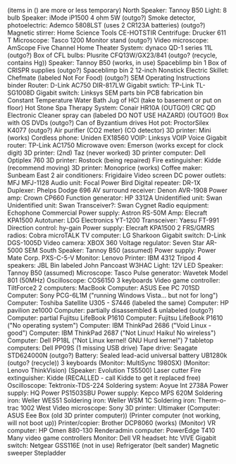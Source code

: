 (items in () are more or less temporary) North Speaker: Tannoy B50
Light: 8 bulb Speaker: iMode iP1500 4 ohm 5W (outgo?) Smoke detector,
photoelectric: Ademco 5808LST (uses 2 CR123A batteries) (outgo?)
Magnetic stirrer: Home Science Tools CE-HOTSTIR Centrifuge: Drucker 611
T Microscope: Tasco 1200 Monitor stand (outgo?) Video microscope:
AmScope Five Channel Home Theater System: dynaco QD-1 series 11L
(outgo?) Box of CFL bulbs: Plusrite CFQ13W/GX23/841 (outgo? (recycle,
contains Hg)) Speaker: Tannoy B50 (works, in use) Spaceblimp bin 1 Box
of CRISPR supplies (outgo?) Spaceblimp bin 2 12-inch Nonstick Electric
Skillet: Chefmate (labeled Not For Food) (outgo?) SEM Operating
Instructions binder Router: D-Link AC750 DIR-817LW Gigabit swtich:
TP-Link TL-SG1008D Gigabit switch: Linksys SEM parts bin PCB fabrication
bin Constant Temperature Water Bath Jug of HCl (take to basement or put
on floor) Hot Stone Spa Therapy System: Conair HR10A (OUTGO!) CRC QD
Electronic Cleaner spray can (labeled DO NOT USE HAZARD) (OUTGO!) Box
with OS DVDs (outgo?) Can of Byzantium drives Hot pot: ProctorSilex
K4077 (outgo?) Air purifier (CO2 meter) (CO detector) 3D printer: Mini
(works) Cordless phone: Uniden EX18560 VOIP: Linksys VOIP Voice Gigabit
router: TP-Link AC1750 Microwave oven: Emerson (works except for clock
digit) 3D printer: (2nd) Taz (never worked) 3D printer computer: Dell
Optiplex 760 3D printer: Rostock (being repaired) Fire extinguisher:
Kidde (recommend moving) 3D printer: Monoprice (works) Coffee maker:
Sunbeam East 2 air conditioners: Frigidaire Video screen DC power
outlets: MFJ MFJ-1128 Audio unit: Focal Power Bird Digital repeater:
DR-1X Duplexer: Phelps Dodge 696 AV surround receiver: Denon AVR-1908
Power amp: Crown CP660 Function generator: HP 3312A Unidentified unit:
Swan Unidentified unit: Swan Transceiver?: Swan Cygnet Radio equipment:
Echophone Commercial Power supply: Astron RS-50M Amp: Elecraft KPA1500
Autotuner: LDG Electronics YT-1200 Transceiver: Yaesu FT-991 Direction
control: hy-gain Power supply: Elecraft KPA1500 2 FRS/GMRS radios: Cobra
microTALK TV computer: LG Sharkoon Gigabit switch: D-Link DGS-1005D
Video camera: XBOX 360 Voltage regulator: Seven Star AR-5000 SEM South
Speaker: Tannoy B50 (assumed) Power supply: Power Mate Corp. PXS-C-5-V
Monitor: Lenovo Printer: IBM 4312 Tripod 4 speakers: JBL Bin labeled
John Pancoast W3HAC Light: 12V LED Speaker: Tannoy B50 (assumed)
Microscope: Tasco Pulse generator: Wavetek Model 801 (50MHz)
Oscilloscope: COS6150 3 keyboards Video game controller: TiltForce2 2
computers: MacBook Computer: ASUS Eee PC 701SD Computer: Sony PCG-6L1M
("running Windows Vista... but not for long") Computer: Toshiba
Satellite U305 - S7446 (labeled the same) Computer: HP pavilion ze1000
Computer: partially disassembled & unlabeled (outgo?) Computer: partial
Fujitsu LifeBook P1610 Computer: Fujitsu LifeBook P1610 ("No operating
system") Computer: IBM ThinkPad 2686 ("Void Linux - good") Computer: IBM
ThinkPad 2687 ("Not Linux! Haiku! No wireless") Computer: Dell PP18L
("Not Linux kernel! GNU Hurd kernel") 7 tabletop computers: Dell PP09S
(1 missing USB drive) Tape drive: Seagate STD624000N (outgo?) Battery:
Sealed lead-acid universal battery UB1280k (outgo? (recycle)) 3
keyboards (Monitor: MultiSync 1980SX) (Monitor: Lenovo ThinkVision)
(Speaker: Evolution TS5500) Laser cutter Fire extinguisher: Kidde
(RECALLED - call Kidde to get it replaced free) Oscilloscope:
Tektronix-TDS-224 Soldering system: Aoyue Int 2738A Power supply: HQ
Power PS1503SBU Power supply: Kepco MPS 620M Soldering iron: Weller
WES51 Soldering iron: Weller WSM 1C Soldering iron: Therm-o-trac 1002
West Video microscope: Sony 3D printer: Ultimaker (Computer: ASUS Eee
Box (old 3D printer computer)) (Printer computer (not working, will not
boot up)) Printer/copier: Brother DCP8060 (works) (Monitor) VR computer:
HP Omen 880-130 Renderadmin computer: PowerEdge T410 Many video game
controllers Monitor: Dell VR headset: htc VIVE Gigabit switch: Netgear
GSS116E (not in use) Refrigerator (belt sander) Magnetic sweeper
Stepladder